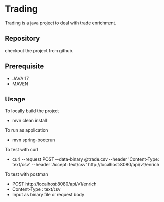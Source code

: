 # Trading
Trading is a java project to deal with trade enrichment.

## Repository
checkout the project from github.

## Prerequisite
- JAVA 17
- MAVEN

## Usage
To locally build the project
- mvn clean install

To run as application
- mvn spring-boot:run

To test with curl
- curl --request POST --data-binary @trade.csv --header 'Content-Type: text/csv' --header 'Accept: text/csv' http://localhost:8080/api/v1/enrich

To test with postman
- POST http://localhost:8080/api/v1/enrich
- Content-Type : text/csv
- Input as binary file or request body
